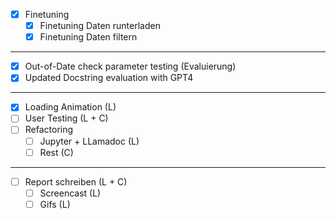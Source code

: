 - [x] Finetuning
  - [x] Finetuning Daten runterladen
  - [x] Finetuning Daten filtern
---
- [x] Out-of-Date check parameter testing (Evaluierung)
- [x] Updated Docstring evaluation with GPT4
---
- [x] Loading Animation (L)
- [ ] User Testing (L + C)
- [ ] Refactoring
  - [ ] Jupyter + LLamadoc (L)
  - [ ] Rest (C)
---
- [ ] Report schreiben (L + C)
  - [ ] Screencast (L)
  - [ ] Gifs (L)
